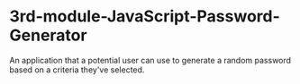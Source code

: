 # 3rd-module-JavaScript-Password-Generator
An application that a potential user can use to generate a random password based on a criteria they've selected.
